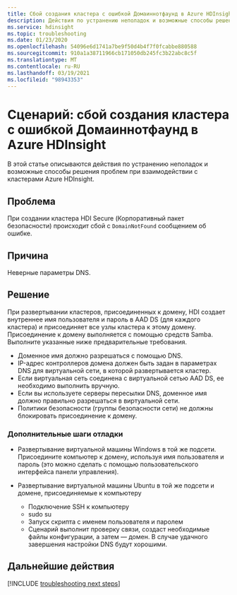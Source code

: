 ```yaml
---
title: Сбой создания кластера с ошибкой Домаиннотфаунд в Azure HDInsight
description: Действия по устранению неполадок и возможные способы решения проблем при взаимодействии с кластерами Azure HDInsight
ms.service: hdinsight
ms.topic: troubleshooting
ms.date: 01/23/2020
ms.openlocfilehash: 54096e6d1741a7be9f50d4b4f7f0fcabbe880588
ms.sourcegitcommit: 910a1a38711966cb171050db245fc3b22abc8c5f
ms.translationtype: MT
ms.contentlocale: ru-RU
ms.lasthandoff: 03/19/2021
ms.locfileid: "98943353"
---
```

# <a name="scenario-cluster-creation-fails-with-domainnotfound-error-in-azure-hdinsight"></a>Сценарий: сбой создания кластера с ошибкой Домаиннотфаунд в Azure HDInsight

В этой статье описываются действия по устранению неполадок и возможные способы решения проблем при взаимодействии с кластерами Azure HDInsight.

## <a name="issue"></a>Проблема

При создании кластера HDI Secure (Корпоративный пакет безопасности) происходит сбой с `DomainNotFound` сообщением об ошибке.

## <a name="cause"></a>Причина

Неверные параметры DNS.

## <a name="resolution"></a>Решение

При развертывании кластеров, присоединенных к домену, HDI создает внутреннее имя пользователя и пароль в AAD DS (для каждого кластера) и присоединяет все узлы кластера к этому домену. Присоединение к домену выполняется с помощью средств Samba. Выполните указанные ниже предварительные требования.

* Доменное имя должно разрешаться с помощью DNS.
* IP-адрес контроллеров домена должен быть задан в параметрах DNS для виртуальной сети, в которой развертывается кластер.
* Если виртуальная сеть соединена с виртуальной сетью AAD DS, ее необходимо выполнить вручную.
* Если вы используете серверы пересылки DNS, доменное имя должно правильно разрешаться в виртуальной сети.
* Политики безопасности (группы безопасности сети) не должны блокировать присоединение к домену.

### <a name="additional-debugging-steps"></a>Дополнительные шаги отладки

* Развертывание виртуальной машины Windows в той же подсети. Присоедините компьютер к домену, используя имя пользователя и пароль (это можно сделать с помощью пользовательского интерфейса панели управления).

* Развертывание виртуальной машины Ubuntu в той же подсети и домене, присоединяемые к компьютеру
  * Подключение SSH к компьютеру
  * sudo su
  * Запуск скрипта с именем пользователя и паролем
  * Сценарий выполнит проверку связи, создаст необходимые файлы конфигурации, а затем — домен. В случае удачного завершения настройки DNS будут хорошими.

## <a name="next-steps"></a>Дальнейшие действия

[!INCLUDE [troubleshooting next steps](../../../includes/hdinsight-troubleshooting-next-steps.md)]